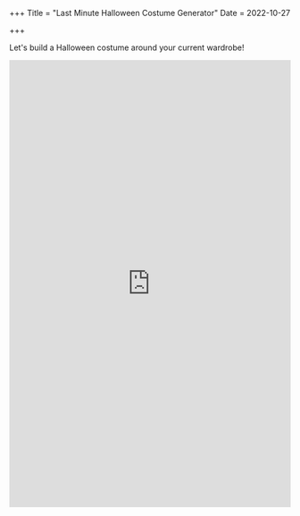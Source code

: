 +++
Title = "Last Minute Halloween Costume Generator"
Date = 2022-10-27
<link rel="stylesheet" href="assets/sass/halloween.css">
+++

Let's build a Halloween costume around your current wardrobe! 

<iframe height="800" width="100%" frameborder="no" src="https://robinzen.shinyapps.io/halloween-costumes/"> </iframe>